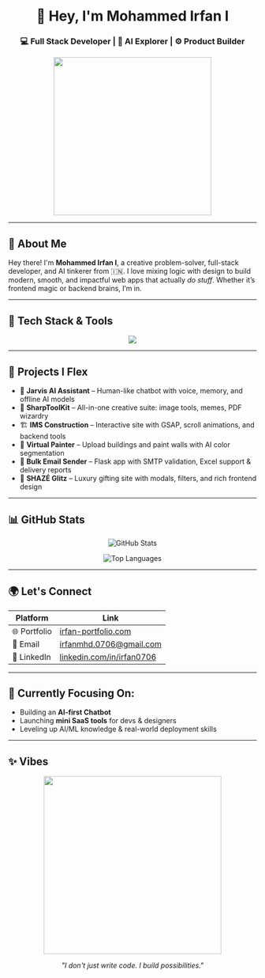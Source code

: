 <h1 align="center">🚀 Hey, I'm Mohammed Irfan I</h1>
<h3 align="center">💻 Full Stack Developer | 🧠 AI Explorer | ⚙️ Product Builder</h3>

<p align="center">
  <img src="https://i.pinimg.com/originals/47/f0/34/47f0342cec72b800463bf003eac1257e.gif" width="320" />
</p>

---

## 🧠 About Me

Hey there! I'm **Mohammed Irfan I**, a creative problem-solver, full-stack developer, and AI tinkerer from 🇮🇳. I love mixing logic with design to build modern, smooth, and impactful web apps that actually *do stuff*. Whether it’s frontend magic or backend brains, I’m in.

---

## 🔧 Tech Stack & Tools

<p align="center">
  <img src="https://skillicons.dev/icons?i=html,css,js,ts,react,tailwind,nodejs,python,firebase,git,github,vscode" />
</p>

---

## 💼 Projects I Flex

- 🧠 **Jarvis AI Assistant** – Human-like chatbot with voice, memory, and offline AI models
- 🎨 **SharpToolKit** – All-in-one creative suite: image tools, memes, PDF wizardry
- 🏗 **IMS Construction** – Interactive site with GSAP, scroll animations, and backend tools
- 🌈 **Virtual Painter** – Upload buildings and paint walls with AI color segmentation
- 💌 **Bulk Email Sender** – Flask app with SMTP validation, Excel support & delivery reports
- 🎁 **SHAZÉ Glitz** – Luxury gifting site with modals, filters, and rich frontend design


---

## 📊 GitHub Stats

<p align="center">
  <img src="https://github-readme-stats.vercel.app/api?username=Mohd-0706&show_icons=true&theme=tokyonight&count_private=true&hide=issues&hide_border=true" alt="GitHub Stats" />
</p>

<p align="center">
  <img src="https://github-readme-stats.vercel.app/api/top-langs/?username=Mohd-0706&layout=compact&theme=tokyonight&hide_border=true" alt="Top Languages" />
</p>

---

## 🌍 Let's Connect

| Platform | Link |
|----------|------|
| 🌐 Portfolio | [irfan-portfolio.com](https://your-portfolio.com) |
| 📨 Email | [irfanmhd.0706@gmail.com](mailto:irfanmhd.0706@gmail.com) |
| 🔗 LinkedIn | [linkedin.com/in/irfan0706](https://linkedin.com/in/YOUR-LINKEDIN) |



---


## 🎯 Currently Focusing On:

- Building an **AI-first Chatbot**
- Launching **mini SaaS tools** for devs & designers
- Leveling up AI/ML knowledge & real-world deployment skills

---

## ✨ Vibes

<p align="center">
  <img src="https://media.giphy.com/media/qgQUggAC3Pfv687qPC/giphy.gif" width="360" />
</p>

<p align="center"><i>"I don't just write code. I build possibilities."</i></p>
